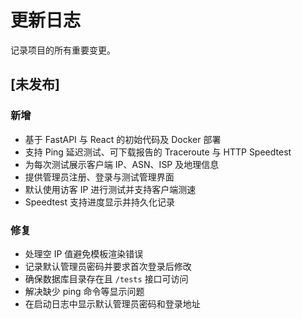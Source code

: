 # 更新日志

记录项目的所有重要变更。

## [未发布]

### 新增
- 基于 FastAPI 与 React 的初始代码及 Docker 部署
- 支持 Ping 延迟测试、可下载报告的 Traceroute 与 HTTP Speedtest
- 为每次测试展示客户端 IP、ASN、ISP 及地理信息
- 提供管理员注册、登录与测试管理界面
- 默认使用访客 IP 进行测试并支持客户端测速
- Speedtest 支持进度显示并持久化记录

### 修复
- 处理空 IP 值避免模板渲染错误
- 记录默认管理员密码并要求首次登录后修改
- 确保数据库目录存在且 `/tests` 接口可访问
- 解决缺少 ping 命令等显示问题
- 在启动日志中显示默认管理员密码和登录地址

